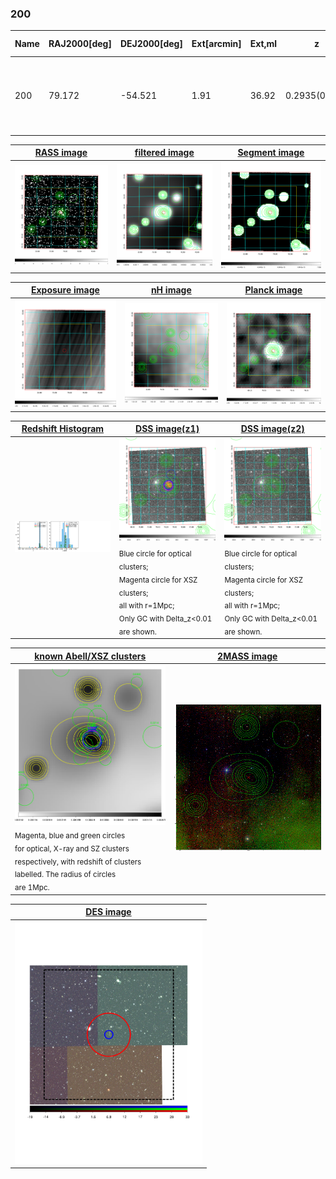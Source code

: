 <div STYLE="page-break-after: always;"></div>

### 200

|Name|RAJ2000[deg]|DEJ2000[deg] |Ext[arcmin]| Ext,ml | z | z_src| C|GC(XSZ,Delta_z<0.01)| GC(OPT,Delta_z<0.01)|GC| R_sig[arcmin] | R500[arcmin] | R500[Mpc]| CRsig[c/s] | CR500[c/s] |L500[1E44 erg/s]|F500[1E-12 erg/s/cm^2]| M500[1E14 Msun]|Tx[keV]|Cnt_sig|Beta|Rc[arcmin]|Comment|Alias|
|---|---|---|---|---|---|------|---|--------|---------|----------|---|---|---|---|---|---|---|---|---|---|---|---|---|---|
|200| 79.172| -54.521| 1.91| 36.92| 0.2935(0.005)| z1, z_xsz| B| B15, H13, MCXC, PSZ2, Tar| A, N, W| A, B15, H13, MCXC, N, PSZ2, Tar, W| 21.738| 5.187| 1.365| 0.268(0.063)| 0.238(0.056)| 13.282(1.622)| 4.843(0.591)| 9.78(0.54)| 9.64(0.34)| 110.1| 0.651(-0.054+0.075)| 3.341(-0.650+0.822)| -| k199|

|[RASS image](../image/200/200_img.pdf)|[filtered image](../image/200/200_fil.pdf)|[Segment image](../image/200/200_seg.pdf)|
|-------------------|--------------------|-------------------|
| <img src="../image/200/200_img.png" width="300">  | <img src="../image/200/200_fil.png" width="300">   | <img src="../image/200/200_seg.png" width="300">  |

|[Exposure image](../image/200/200_mex.pdf)| [nH image](../image/200/200_nh.pdf)| [Planck image](../image/200/200_p.pdf)|
|-------------------|--------------------|-------------------|
|<img src="../image/200/200_mex.png" width="300">   | <img src="../image/200/200_nh.png" width="300">    | <img src="../image/200/200_p.png" width="300"> |

|[Redshift Histogram](../image/200/200_zg.pdf) | [DSS image(z1)](../image/200/200_dss_z1.pdf)      |  [DSS image(z2)](../image/200/200_dss_z2.pdf)    |
|-------------------|--------------------|-------------------|
|<img src="../image/200/200_zg.png" width="300"> |<img src="../image/200/200_dss_z1.png" width="300"> <sub><br>Blue circle for optical clusters; <br>Magenta circle for XSZ clusters; <br>all with r=1Mpc; <br>Only GC with Delta_z<0.01 are shown. </sub>| <img src="../image/200/200_dss_z2.png" width="300"><sub><br>Blue circle for optical clusters; <br>Magenta circle for XSZ clusters; <br>all with r=1Mpc; <br>Only GC with Delta_z<0.01 are shown. </sub> |

|[known Abell/XSZ clusters](../image/200/200_gc.pdf) | [2MASS image](../image/200/200_2mass.pdf)      |
|-------------------|-------------------|
|<img src=../image/200/200_gc.png width="300"> <br><sub>Magenta, blue and green circles <br>for optical, X-ray and SZ clusters <br>respectively, with redshift of clusters <br>labelled. The radius of circles <br>are 1Mpc.</sub>|<img src="../image/200/200_2mass.png" width="300">  |

|[DES image](../image/200/200_des.pdf)   |
|-------------------|
| <img src="../image/200/200_des.pdf" width="300">  |
